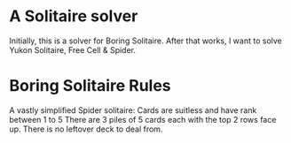# A Solitaire solver
Initially, this is a solver for Boring Solitaire.
After that works, I want to solve Yukon Solitaire, Free Cell & Spider.

# Boring Solitaire Rules
A vastly simplified Spider solitaire:
Cards are suitless and have rank between 1 to 5
There are 3 piles of 5 cards each with the top 2 rows face up.
There is no leftover deck to deal from.
